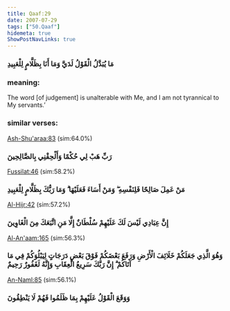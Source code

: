```yaml
---
title: Qaaf:29
date: 2007-07-29
tags: ["50.Qaaf"]
hidemeta: true 
ShowPostNavLinks: true 
---
```

### مَا يُبَدَّلُ الْقَوْلُ لَدَيَّ وَمَا أَنَا بِظَلَّامٍ لِلْعَبِيدِ
### meaning: 
The word [of judgement] is unalterable with Me, and I am not tyrannical to My servants.’
### similar verses: 

[Ash-Shu'araa:83](/26/83) (sim:64.0%)

### رَبِّ هَبْ لِي حُكْمًا وَأَلْحِقْنِي بِالصَّالِحِينَ

[Fussilat:46](/41/46) (sim:58.2%)

### مَنْ عَمِلَ صَالِحًا فَلِنَفْسِهِ ۖ وَمَنْ أَسَاءَ فَعَلَيْهَا ۗ وَمَا رَبُّكَ بِظَلَّامٍ لِلْعَبِيدِ

[Al-Hijr:42](/15/42) (sim:57.2%)

### إِنَّ عِبَادِي لَيْسَ لَكَ عَلَيْهِمْ سُلْطَانٌ إِلَّا مَنِ اتَّبَعَكَ مِنَ الْغَاوِينَ

[Al-An'aam:165](/6/165) (sim:56.3%)

### وَهُوَ الَّذِي جَعَلَكُمْ خَلَائِفَ الْأَرْضِ وَرَفَعَ بَعْضَكُمْ فَوْقَ بَعْضٍ دَرَجَاتٍ لِيَبْلُوَكُمْ فِي مَا آتَاكُمْ ۗ إِنَّ رَبَّكَ سَرِيعُ الْعِقَابِ وَإِنَّهُ لَغَفُورٌ رَحِيمٌ

[An-Naml:85](/27/85) (sim:56.1%)

### وَوَقَعَ الْقَوْلُ عَلَيْهِمْ بِمَا ظَلَمُوا فَهُمْ لَا يَنْطِقُونَ

